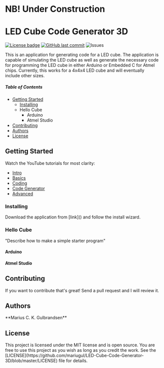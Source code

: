 # NB! Under Construction
# LED Cube Code Generator 3D
[![License badge](https://img.shields.io/hexpm/l/repo_example.svg)](https://github.com/mariugul/LED-Cube-Code-Generator-3D/blob/master/LICENSE)
[![GitHub last commit](https://img.shields.io/github/last-commit/mariugul/LED-Cube-Code-Generator-3D)](https://github.com/mariugul/LED-Cube-Code-Generator-3D/commits/master)
![Issues](https://img.shields.io/github/issues/mariugul/LED-Cube-Code-Generator-3D)

This is an application for generating code for a LED cube. The application is capable of simulating the LED cube as well as generate the necessary code for programming the LED cube in either Arduino or Embedded C for Atmel chips. Currently, this works for a 4x4x4 LED cube and will eventually include other sizes.

 ##### Table of Contents  
* [Getting Started](#GettingStarted)
  * [Installing](#Installing)  
  * Hello Cube
    * Arduino
    * Atmel Studio
* [Contributing](#Contributing)  
* [Authors](#Authors)
* [License](#License)  

## Getting Started
<a name="GettingStarted"/>
Watch the YouTube tutorials for most clarity:

* [Intro]()
* [Basics]()
* [Coding]()
* [Code Generator]()
* [Advanced]()

### Installing
<a name="Installing"/>
Download the application from [link]() and follow the install wizard.

### Hello Cube
"Describe how to make a simple starter program"

#### Arduino

#### Atmel Studio

## Contributing
<a name="Contributing"/>
If you want to contribute that's great! Send a pull request and I will review it.

## Authors
<a name="Authors"/>
**Marius C. K. Gulbrandsen** 

## License
<a name="License"/>
This project is licensed under the MIT license and is open source. You are free to use this project as you wish as long as you credit the work. See the [LICENSE](https://github.com/mariugul/LED-Cube-Code-Generator-3D/blob/master/LICENSE) file for details.
